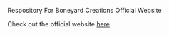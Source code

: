 Respository For Boneyard Creations Official Website

Check out the official website [here](https://www.modlists.net)
